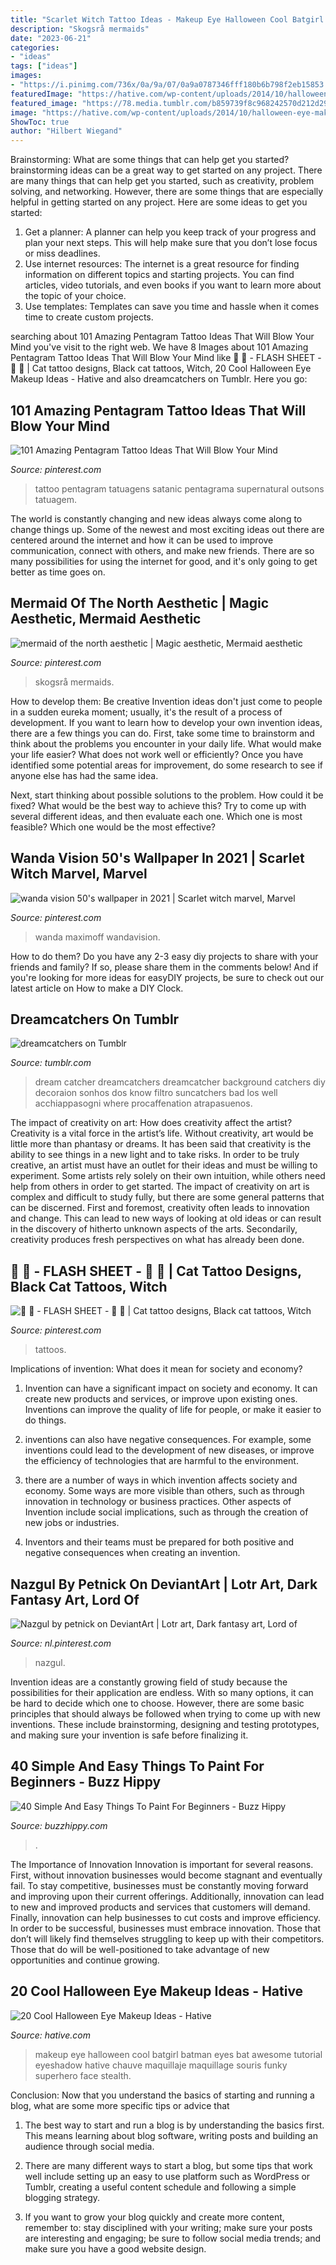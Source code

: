 ```yaml
---
title: "Scarlet Witch Tattoo Ideas - Makeup Eye Halloween Cool Batgirl Batman Eyes Bat Awesome Tutorial Eyeshadow Hative Chauve Maquillaje Maquillage Souris Funky Superhero Face Stealth"
description: "Skogsrå mermaids"
date: "2023-06-21"
categories:
- "ideas"
tags: ["ideas"]
images:
- "https://i.pinimg.com/736x/0a/9a/07/0a9a0787346fff180b6b798f2eb15853.jpg"
featuredImage: "https://hative.com/wp-content/uploads/2014/10/halloween-eye-makeup/4-halloween-eye-makeup-ideas.jpg"
featured_image: "https://78.media.tumblr.com/b859739f8c968242570d212d29bbeea7/tumblr_ngjanqTRWW1rcf4rko1_500.jpg"
image: "https://hative.com/wp-content/uploads/2014/10/halloween-eye-makeup/4-halloween-eye-makeup-ideas.jpg"
ShowToc: true
author: "Hilbert Wiegand"
---
```



Brainstorming: What are some things that can help get you started?
brainstorming ideas can be a great way to get started on any project. There are many things that can help get you started, such as creativity, problem solving, and networking. However, there are some things that are especially helpful in getting started on any project. Here are some ideas to get you started:  
1. Get a planner: A planner can help you keep track of your progress and plan your next steps. This will help make sure that you don’t lose focus or miss deadlines. 
2. Use internet resources: The internet is a great resource for finding information on different topics and starting projects. You can find articles, video tutorials, and even books if you want to learn more about the topic of your choice. 
3. Use templates: Templates can save you time and hassle when it comes time to create custom projects.

	

		
searching about 101 Amazing Pentagram Tattoo Ideas That Will Blow Your Mind you've visit to the right web. We have 8 Images about 101 Amazing Pentagram Tattoo Ideas That Will Blow Your Mind like 🖤 🔮 - FLASH SHEET - 🔮 🖤 | Cat tattoo designs, Black cat tattoos, Witch, 20 Cool Halloween Eye Makeup Ideas - Hative and also dreamcatchers on Tumblr. Here you go:
		
    
## 101 Amazing Pentagram Tattoo Ideas That Will Blow Your Mind

<img loading=lazy src="https://i.pinimg.com/736x/8f/9d/9d/8f9d9d3ae3bf13ff6c6d00c471b5ce16.jpg" onerror="this.onerror=null;this.src='https://tse3.mm.bing.net/th?id=OIP.2GGcuA_3u6BSYHSGu7q59AHaJQ&amp;pid=15.1';" alt="101 Amazing Pentagram Tattoo Ideas That Will Blow Your Mind">

_Source: pinterest.com_

>tattoo pentagram tatuagens satanic pentagrama supernatural outsons tatuagem. 

	

The world is constantly changing and new ideas always come along to change things up. Some of the newest and most exciting ideas out there are centered around the internet and how it can be used to improve communication, connect with others, and make new friends. There are so many possibilities for using the internet for good, and it's only going to get better as time goes on.

    
## Mermaid Of The North Aesthetic | Magic Aesthetic, Mermaid Aesthetic

<img loading=lazy src="https://i.pinimg.com/736x/d8/d2/49/d8d2498510ffe36de40a75d08685e653--mermaid-mood-board-mermaid-asthetic.jpg" onerror="this.onerror=null;this.src='https://tse4.mm.bing.net/th?id=OIP.1cZpuLVP0_qKtvbqGXDuAgHaLH&amp;pid=15.1';" alt="mermaid of the north aesthetic | Magic aesthetic, Mermaid aesthetic">

_Source: pinterest.com_

>skogsrå mermaids. 

	

How to develop them: Be creative
Invention ideas don't just come to people in a sudden eureka moment; usually, it's the result of a process of development. If you want to learn how to develop your own invention ideas, there are a few things you can do. 
First, take some time to brainstorm and think about the problems you encounter in your daily life. What would make your life easier? What does not work well or efficiently? Once you have identified some potential areas for improvement, do some research to see if anyone else has had the same idea. 

Next, start thinking about possible solutions to the problem. How could it be fixed? What would be the best way to achieve this? Try to come up with several different ideas, and then evaluate each one. Which one is most feasible? Which one would be the most effective?

    
## Wanda Vision 50&#039;s Wallpaper In 2021 | Scarlet Witch Marvel, Marvel

<img loading=lazy src="https://i.pinimg.com/736x/71/c4/bc/71c4bcb305acfa19af0c04c0afc3b0cd.jpg" onerror="this.onerror=null;this.src='https://tse4.mm.bing.net/th?id=OIP.-00VC0IXEwebLhEcb1WoZwHaNJ&amp;pid=15.1';" alt="wanda vision 50&#039;s wallpaper in 2021 | Scarlet witch marvel, Marvel">

_Source: pinterest.com_

>wanda maximoff wandavision. 

	

How to do them?
Do you have any 2-3 easy diy projects to share with your friends and family? If so, please share them in the comments below! And if you're looking for more ideas for easyDIY projects, be sure to check out our latest article on How to make a DIY Clock.

    
## Dreamcatchers On Tumblr

<img loading=lazy src="https://78.media.tumblr.com/b859739f8c968242570d212d29bbeea7/tumblr_ngjanqTRWW1rcf4rko1_500.jpg" onerror="this.onerror=null;this.src='https://tse1.mm.bing.net/th?id=OIP.mZBn9TXK6uA31R5g6H5t_wAAAA&amp;pid=15.1';" alt="dreamcatchers on Tumblr">

_Source: tumblr.com_

>dream catcher dreamcatchers dreamcatcher background catchers diy decoraion sonhos dos know filtro suncatchers bad los well acchiappasogni where procaffenation atrapasuenos. 

	

The impact of creativity on art: How does creativity affect the artist?
Creativity is a vital force in the artist’s life. Without creativity, art would be little more than phantasy or dreams. It has been said that creativity is the ability to see things in a new light and to take risks. In order to be truly creative, an artist must have an outlet for their ideas and must be willing to experiment. Some artists rely solely on their own intuition, while others need help from others in order to get started. The impact of creativity on art is complex and difficult to study fully, but there are some general patterns that can be discerned. First and foremost, creativity often leads to innovation and change. This can lead to new ways of looking at old ideas or can result in the discovery of hitherto unknown aspects of the arts. Secondarily, creativity produces fresh perspectives on what has already been done.

    
## 🖤 🔮 - FLASH SHEET - 🔮 🖤 | Cat Tattoo Designs, Black Cat Tattoos, Witch

<img loading=lazy src="https://i.pinimg.com/736x/0a/9a/07/0a9a0787346fff180b6b798f2eb15853.jpg" onerror="this.onerror=null;this.src='https://tse4.mm.bing.net/th?id=OIP.AbBaFHC93qkp92uwck7vAQHaJ3&amp;pid=15.1';" alt="🖤 🔮 - FLASH SHEET - 🔮 🖤 | Cat tattoo designs, Black cat tattoos, Witch">

_Source: pinterest.com_

>tattoos. 

	

Implications of invention: What does it mean for society and economy?
1. Invention can have a significant impact on society and economy. It can create new products and services, or improve upon existing ones. Inventions can improve the quality of life for people, or make it easier to do things.
2. inventions can also have negative consequences. For example, some inventions could lead to the development of new diseases, or improve the efficiency of technologies that are harmful to the environment.

3. there are a number of ways in which invention affects society and economy. Some ways are more visible than others, such as through innovation in technology or business practices. Other aspects of Invention include social implications, such as through the creation of new jobs or industries.

4. Inventors and their teams must be prepared for both positive and negative consequences when creating an invention.

    
## Nazgul By Petnick On DeviantArt | Lotr Art, Dark Fantasy Art, Lord Of

<img loading=lazy src="https://i.pinimg.com/736x/d0/f0/74/d0f074209e72d28e6e2a8a2c550f9c7f.jpg" onerror="this.onerror=null;this.src='https://tse4.mm.bing.net/th?id=OIP.EvJ4WGqcqClAeUSgnh1rjQHaMa&amp;pid=15.1';" alt="Nazgul by petnick on DeviantArt | Lotr art, Dark fantasy art, Lord of">

_Source: nl.pinterest.com_

>nazgul. 

	

Invention ideas are a constantly growing field of study because the possibilities for their application are endless. With so many options, it can be hard to decide which one to choose. However, there are some basic principles that should always be followed when trying to come up with new inventions. These include brainstorming, designing and testing prototypes, and making sure your invention is safe before finalizing it.

    
## 40 Simple And Easy Things To Paint For Beginners - Buzz Hippy

<img loading=lazy src="http://www.buzzhippy.com/wp-content/uploads/2019/11/Simple-And-Easy-Painting-Ideas-For-Beginners.jpg" onerror="this.onerror=null;this.src='https://tse2.mm.bing.net/th?id=OIP.BJmbX_ykvWQA4cempS45FgHaE1&amp;pid=15.1';" alt="40 Simple And Easy Things To Paint For Beginners - Buzz Hippy">

_Source: buzzhippy.com_

>. 

	

The Importance of Innovation
Innovation is important for several reasons. First, without innovation businesses would become stagnant and eventually fail. To stay competitive, businesses must be constantly moving forward and improving upon their current offerings. Additionally, innovation can lead to new and improved products and services that customers will demand. Finally, innovation can help businesses to cut costs and improve efficiency.
In order to be successful, businesses must embrace innovation. Those that don’t will likely find themselves struggling to keep up with their competitors. Those that do will be well-positioned to take advantage of new opportunities and continue growing.

    
## 20 Cool Halloween Eye Makeup Ideas - Hative

<img loading=lazy src="https://hative.com/wp-content/uploads/2014/10/halloween-eye-makeup/4-halloween-eye-makeup-ideas.jpg" onerror="this.onerror=null;this.src='https://tse1.mm.bing.net/th?id=OIP.h3-NiApIKQbY2bHgJRa9pAHaFJ&amp;pid=15.1';" alt="20 Cool Halloween Eye Makeup Ideas - Hative">

_Source: hative.com_

>makeup eye halloween cool batgirl batman eyes bat awesome tutorial eyeshadow hative chauve maquillaje maquillage souris funky superhero face stealth. 

	

Conclusion: Now that you understand the basics of starting and running a blog, what are some more specific tips or advice that
1. The best way to start and run a blog is by understanding the basics first. This means learning about blog software, writing posts and building an audience through social media.
2. There are many different ways to start a blog, but some tips that work well include setting up an easy to use platform such as WordPress or Tumblr, creating a useful content schedule and following a simple blogging strategy.

3. If you want to grow your blog quickly and create more content, remember to: stay disciplined with your writing; make sure your posts are interesting and engaging; be sure to follow social media trends; and make sure you have a good website design.

